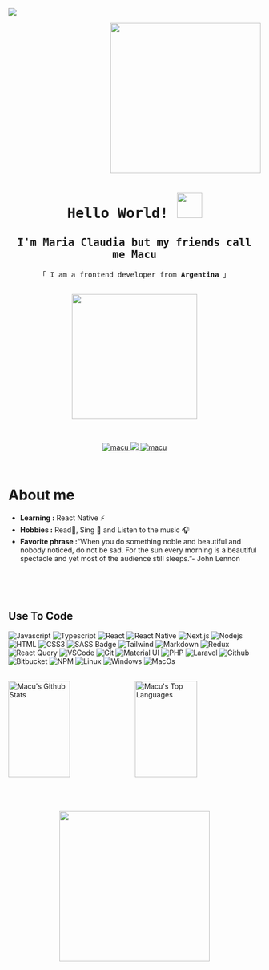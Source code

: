 ![](https://komarev.com/ghpvc/?username=macu-dev&color=blueviolet)

<p align="right">
  <img width="300" height="300" src="https://media1.tenor.com/images/a5dda5f48b69bf95471ffd02f0d7edba/tenor.gif">
</p>
<h1 align="center">
        <samp> Hello World! <img src = "https://raw.githubusercontent.com/rahulbanerjee26/githubProfileReadmeGenerator/main/gifs/wave.gif" width = 50px height='50px'></samp>   
</h3>
<h2 align="center">
        <samp> I'm  Maria Claudia 
        but my friends call me <b>Macu</b></samp>   
</h3>
<p align="center"> 
  <samp>
    「 I am a frontend developer from <b>Argentina</b> 」
    <br>
    <br>
  </samp>
</p>

<p align="center">
  <img width="250" height="250" src="https://img1.picmix.com/output/stamp/normal/5/5/1/2/2452155_4c539.gif">
</p>

<br />

<p align="center">
 <a href="https://www.linkedin.com/in/maría-claudia-pérez-escalante-501a62144" target="_blank">
  <img src="https://img.shields.io/badge/LinkedIn-0077B5?style=for-the-badge&logo=linkedin&logoColor=white" alt="macu"/>
 </a>
 <a href="https://twitter.com/https://twitter.com/Magenta_Oreo" target="_blank">
  <img src="https://img.shields.io/badge/Twitter-1DA1F2?style=for-the-badge&logo=twitter&logoColor=white" />
 </a>
 <a href="https://www.instagram.com/macu.21/" target="_blank">
  <img src="https://img.shields.io/badge/Instagram-fe4164?style=for-the-badge&logo=instagram&logoColor=white" alt="macu" />
 </a> 
</p>
<br />

 # About me
-  **Learning :** React Native :zap:
-  **Hobbies :** Read📕, Sing :microphone: and Listen to the music :headphones:
-  **Favorite phrase :**“When you do something noble and beautiful and nobody noticed, do not be sad. For the sun every morning is a beautiful spectacle and yet most       of the audience still sleeps.”- John Lennon

<br/>
<br/>
<br/>

## Use To Code

![Javascript](https://img.shields.io/badge/Javascript-F0DB4F?style=for-the-badge&labelColor=black&logo=javascript&logoColor=F0DB4F)
![Typescript](https://img.shields.io/badge/Typescript-007acc?style=for-the-badge&labelColor=black&logo=typescript&logoColor=007acc)
![React](https://img.shields.io/badge/-React-61DBFB?style=for-the-badge&labelColor=black&logo=react&logoColor=61DBFB)
![React Native](https://img.shields.io/badge/React_Native-20232A?style=for-the-badge&logo=react&logoColor=61DAFB)
![Next.js](https://img.shields.io/badge/next.js-000000?style=for-the-badge&logo=nextdotjs&logoColor=white)
![Nodejs](https://img.shields.io/badge/Nodejs-3C873A?style=for-the-badge&labelColor=black&logo=node.js&logoColor=3C873A)
![HTML](https://img.shields.io/badge/HTML5-E34F26?style=for-the-badge&logo=html5&logoColor=white)
![CSS3](https://img.shields.io/badge/CSS3-1572B6?style=for-the-badge&logo=css3&logoColor=white)
![SASS Badge](https://img.shields.io/badge/Sass-CC6699?style=for-the-badge&logo=sass&logoColor=white)
![Tailwind](https://img.shields.io/badge/Tailwind_CSS-092749?style=for-the-badge&logo=tailwindcss&logoColor=06B6D4&labelColor=000000)
![Markdown](https://img.shields.io/badge/Markdown-000000?style=for-the-badge&logo=markdown&logoColor=white)
![Redux](https://img.shields.io/badge/Redux-593D88?style=for-the-badge&logo=redux&logoColor=white)
![React Query](https://img.shields.io/badge/-React_Query-FF4154?style=for-the-badge&logo=react%20query&logoColor=white)
![VSCode](https://img.shields.io/badge/Visual_Studio-0078d7?style=for-the-badge&logo=visual%20studio&logoColor=white)
![Git](https://img.shields.io/badge/Git-F05032?style=for-the-badge&logo=git&logoColor=white)
![Material UI](https://img.shields.io/badge/-MATERIAL%20UI-007FFF?style=for-the-badge&logo=mui&logoColor=white)
![PHP](https://img.shields.io/badge/-PHP-4F5B93?style=for-the-badge&logo=php&logoColor=white)
![Laravel](https://img.shields.io/badge/-LARAVEL-f9322c?style=for-the-badge&logo=laravel&logoColor=white)
![Github](https://img.shields.io/badge/-GITHUB-181717?style=for-the-badge&logo=github&logoColor=white)
![Bitbucket](https://img.shields.io/badge/-BITBUCKET-0052CC?style=for-the-badge&logo=bitbucket&logoColor=white)
![NPM](https://img.shields.io/badge/-NPM-CB3837?style=for-the-badge&logo=npm&logoColor=white)
![Linux](https://img.shields.io/badge/-LINUX-FCC624?style=for-the-badge&logo=linuxt&logoColor=white)
![Windows](https://img.shields.io/badge/-WINDOWS-0078D6?style=for-the-badge&logo=windows&logoColor=white)
![MacOs](https://img.shields.io/badge/-MACOS-000000?style=for-the-badge&logo=macOs&logoColor=white)

<br/>


<a> 
    <a href="https://github.com/macu-dev"><img alt="Macu's Github Stats" src="https://denvercoder1-github-readme-stats.vercel.app/api?username=macu-dev&show_icons=true&count_private=true&theme=react&border_color=7F3FBF&bg_color=0D1117&title_color=F85D7F&icon_color=F8D866" height="192px" width="49.5%"/></a>
  <a href="https://github.com/macu-dev"><img alt="Macu's Top Languages" src="https://denvercoder1-github-readme-stats.vercel.app/api/top-langs/?username=macu-dev&langs_count=8&layout=compact&theme=react&border_color=7F3FBF&bg_color=0D1117&title_color=F85D7F&icon_color=F8D866" height="192px" width="49.5%"/></a>
  <br/>
</a>
<br/>
<br/>
<br/>

<p align="center">
  <img width="300" height="300" src="https://i.pinimg.com/originals/21/f0/92/21f0929a92ebe840eb932af199fb3260.gif">
</p>
